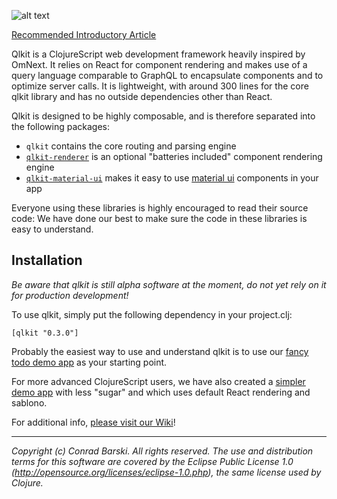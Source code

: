 ![alt text](http://cdn-images-1.medium.com/max/400/1*2f0P9H1JHpr3MNQ3SKEWCQ.png)

[Recommended Introductory Article](https://medium.com/p/79b7b118ddac)

Qlkit is a ClojureScript web development framework heavily inspired by OmNext. It relies on React for component rendering and makes use of a query language comparable to GraphQL to encapsulate components and to optimize server calls. It is lightweight, with around 300 lines for the core qlkit library and has no outside dependencies other than React.

Qlkit is designed to be highly composable, and is therefore separated into the following packages:

- `qlkit` contains the core routing and parsing engine
- [`qlkit-renderer`](http://github.com/forward-blockchain/qlkit-renderer) is an optional "batteries included" component rendering engine
- [`qlkit-material-ui`](http://github.com/forward-blockchain/qlkit-material-ui) makes it easy to use [material ui](http://material-ui.com) components in your app

Everyone using these libraries is highly encouraged to read their source code: We have done our best to make sure the code in these libraries is easy to understand.

## Installation

*Be aware that qlkit is still alpha software at the moment, do not yet rely on it for production development!*

To use qlkit, simply put the following dependency in your project.clj:

```
[qlkit "0.3.0"]
```

Probably the easiest way to use and understand qlkit is to use our [fancy todo demo app](http://github.com/forward-blockchain/qlkit-todo-demo) as your starting point.

For more advanced ClojureScript users, we have also created a [simpler demo app](http://github.com/forward-blockchain/qlkit-todo-demo-raw) with less "sugar" and which uses default React rendering and sablono.

For additional info, [please visit our Wiki](https://github.com/forward-blockchain/qlkit/wiki)!


---
_Copyright (c) Conrad Barski. All rights reserved._
_The use and distribution terms for this software are covered by the Eclipse Public License 1.0 (http://opensource.org/licenses/eclipse-1.0.php), the same license used by Clojure._
